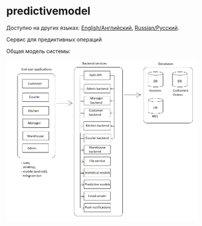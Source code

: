 # predictivemodel

Доступно на других языках: [English/Английский](predictivemodel.md), [Russian/Русский](predictivemodel.ru.md). 

Сервис для предиктивных операций 

Общая модель системы: 

![system_overall](../img/system_overall.png)
